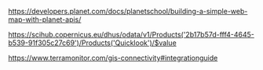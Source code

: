 https://developers.planet.com/docs/planetschool/building-a-simple-web-map-with-planet-apis/

https://scihub.copernicus.eu/dhus/odata/v1/Products('2b17b57d-fff4-4645-b539-91f305c27c69')/Products('Quicklook')/$value

https://www.terramonitor.com/gis-connectivity#integrationguide
